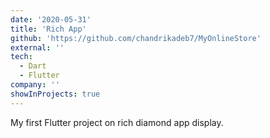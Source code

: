 ```yaml
---
date: '2020-05-31'
title: 'Rich App'
github: 'https://github.com/chandrikadeb7/MyOnlineStore'
external: ''
tech:
  - Dart
  - Flutter
company: ''
showInProjects: true
---
```


My first Flutter project on rich diamond app display.
